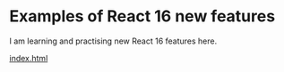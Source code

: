 # Examples of React 16 new features

I am learning and practising new React 16 features here.

[index.html](https://rawcdn.githack.com/josefjadrny/react16-examples/6a889088ae038162648b15e0d5db920f2e77d53e/public/index.html)